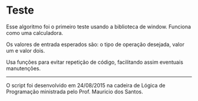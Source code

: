 # Teste
Esse algoritmo foi o primeiro teste usando a biblioteca de window. Funciona como uma calculadora.

Os valores de entrada esperados são: o tipo de operação desejada, valor um e valor dois.

Usa funções para evitar repetição de código, facilitando assim eventuais manutenções.

---
O script foi desenvolvido em 24/08/2015 na cadeira de Lógica de Programação ministrada pelo Prof. Mauricio dos Santos.
